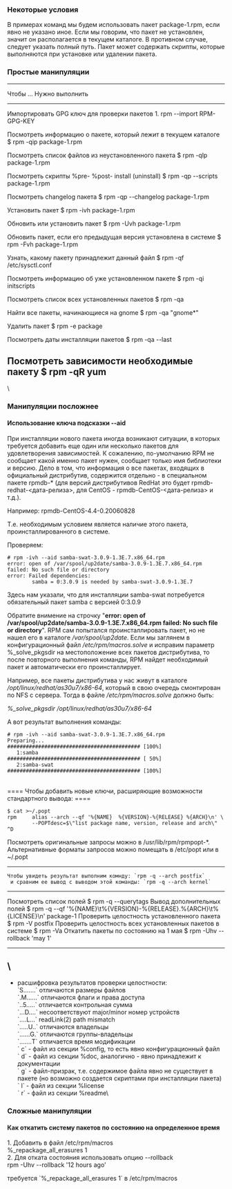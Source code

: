 ### Некоторые условия

В примерах команд мы будем использовать пакет package-1.rpm, если явно
не указано иное. Если мы говорим, что пакет не установлен, значит он
располагается в текущем каталоге. В противном случае, следует указать
полный путь. Пакет может содержать скрипты, которые выполняются при
установке или удалении пакета.

### Простые манипуляции

  ---------------------------------------------------------------------------------------------------------
  Чтобы ...                                                          Нужно выполнить
  ------------------------------------------------------------------ --------------------------------------
  Импортировать GPG ключ для проверки пакетов                        1.  rpm --import RPM-GPG-KEY
                                                                     

  Посмотреть информацию о пакете, который лежит в текущем каталоге   \$ rpm -qip package-1.rpm

  Посмотреть список файлов из неустановленного пакета                \$ rpm -qlp package-1.rpm

  Посмотреть скрипты %pre- %post- install (uninstall)                \$ rpm -qp --scripts package-1.rpm

  Посмотреть changelog пакета                                        \$ rpm -qp --changelog package-1.rpm

  Установить пакет                                                   \$ rpm -ivh package-1.rpm

  Обновить или установить пакет                                      \$ rpm -Uvh package-1.rpm

  Обновить пакет, если его предыдущая версия установлена в системе   \$ rpm -Fvh package-1.rpm

  Узнать, какому пакету принадлежит данный файл                      \$ rpm -qf /etc/sysctl.conf

  Посмотреть информацию об уже установленном пакете                  \$ rpm -qi initscripts

  Посмотреть список всех установленных пакетов                       \$ rpm -qa

  Найти все пакеты, начинающиеся на gnome                            \$ rpm -qa "gnome\*"

  Удалить пакет                                                      \$ rpm -e package

  Посмотреть даты инсталляции пакетов                                \$ rpm -qa --last

  Посмотреть зависимости необходимые пакету                          \$ rpm -qR yum
  ---------------------------------------------------------------------------------------------------------

\

### Манипуляции посложнее

#### Использование ключа подсказки --aid

При инсталляции нового пакета иногда возникают ситуации, в которых
требуется добавить еще один или несколько пакетов для удовлетворения
зависимостей. К сожалению, по-умолчанию RPM не сообщает какой именно
пакет нужен, сообщает только имя библиотеки и версию. Дело в том, что
информация о все пакетах, входящих в официальный дистрибутив, содержится
отдельно - в специальном пакете rpmdb-\* (для версий дистрибутивов
RedHat это будет rpmdb-redhat-<дата-релиза>, для CentOS -
rpmdb-CentOS-<дата-релиза> и т.д.).

Например: rpmdb-CentOS-4.4-0.20060828

Т.е. необходимым условием является наличие этого пакета,
проинсталлированного в системе.

Проверяем:

    # rpm -ivh --aid samba-swat-3.0.9-1.3E.7.x86_64.rpm
    error: open of /var/spool/up2date/samba-3.0.9-1.3E.7.x86_64.rpm failed: No such file or directory
    error: Failed dependencies:
            samba = 0:3.0.9 is needed by samba-swat-3.0.9-1.3E.7

Здесь нам указали, что для инсталляции samba-swat потребуется
обязательный пакет samba с версией 0:3.0.9

Обратите внимение на строчку "**error: open of
/var/spool/up2date/samba-3.0.9-1.3E.7.x86\_64.rpm failed: No such file
or directory**". RPM сам попытался проинсталлировать пакет, но не нашел
его в каталоге */var/spool/up2date*. Если мы заглянем в конфигурационный
файл */etc/rpm/macros.solve* и исправим параметр %\_solve\_pkgsdir на
местоположение всех пакетов дистрибутива, то после повторного выполнения
команды, RPM найдет необходимый пакет и автоматически его
проинсталлирует.

Например, все пакеты дистрибутива у нас живут в каталоге
*/opt/linux/redhat/as30u7/x86-64*, который в свою очередь смонтирован по
NFS с сервера. Тогда в файле */etc/rpm/macros.solve* должно быть:

*%\_solve\_pkgsdir /opt/linux/redhat/as30u7/x86-64*

А вот результат выполнения команды:

    # rpm -ivh --aid samba-swat-3.0.9-1.3E.7.x86_64.rpm
    Preparing...                ########################################### [100%]
       1:samba                  ########################################### [ 50%]
       2:samba-swat             ########################################### [100%]

\
==== Чтобы добавить новые ключи, расширяющие возможности стандартного
вывода: ====

    $ cat >~/.popt 
    rpm     alias --arch --qf '%{NAME}  %{VERSION}-%{RELEASE} %{ARCH}\n' \
            --POPTdesc=$\"list package name, version, release and arch\"
    ^D

Посмотреть оригинальные запросы можно в /usr/lib/rpm/rpmpopt-\*.\
 Альтернативные форматы запросов можно помещать в /etc/popt или в
\~/.popt

------------------------------------------------------------------------

`` Чтобы увидеть результат выполним комнду: `rpm -q --arch postfix`  ``\
``  и сравним ее вывод с выводом этой команды: `rpm -q --arch kernel` ``

  ------------------------------------------------------------ ------------------------------------------------------------------------------------
  Посмотреть список полей                                      \$ rpm -q --querytags
  Вывод дополнительных полей                                   \$ rpm -q --qf '%{NAME}\\t%{VERSION}-%{RELEASE}.%{ARCH}\\t%{LICENSE}\\n' package-1
  Проверить целостность установленного пакета                  \$ rpm -V postfix
  Проверить целостность всех установленных пакетов в системе   \$ rpm -Va
  Откатить пакеты по состоянию на 1 мая                        \$ rpm -Uhv --rollback 'may 1'
  ------------------------------------------------------------ ------------------------------------------------------------------------------------

\
----

-   расшифровка результатов проверки целостности:\
     \`S.......\` отличаются размеры файлов\
     \`.M......\` отличаются флаги и права доступа\
     \`..5.....\` отличается контрольная сумма\
     \`...D....\` несоответствуют major/minor номер устройств\
     \`....L...\` readLink(2) path mismatch\
     \`.....U..\` отличаются владельцы\
     \`......G.\` отличаются группы-владельцы\
     \`.......T\` отличается время модификации\
     \` c\` - файл из секции %config, то есть явно конфигурационный
    файл\
     \` d\` - файл из секции %doc, аналогично - явно принадлежит к
    документации\
     \` g\` - файл-призрак, т.е. содержимое файла явно не существует в
    пакете (но возможно создается скриптами при инсталляции пакета)\
     \` l\` - файл из секции %license\
     \` r\` - файл из секции %readme\

### Сложные манипуляции

#### Как откатить систему пакетов по состоянию на определенное время

1\. Добавить в файл /etc/rpm/macros\
%\_repackage\_all\_erasures 1\
2. Для отката состояния использовать опцию --rollback\
rpm -Uhv --rollback '12 hours ago'

требуется \`%\_repackage\_all\_erasures 1\` в /etc/rpm/macros
